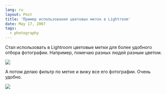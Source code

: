 ```yaml
---
lang: ru
layout: Post
title: 'Пример использования цветовых меток в Lightroom'
date: May 17, 2007
tags:
  - photography
---
```


Стал использовать в Lightroom цветовые метки для более удобного отбора фотографии. Например, помечаю разных людей разным цветом.

<!--more-->

![](/images/blog/lightroom-labels-1.jpg)

А потом делаю фильтр по метке и вижу все его фотографии. Очень удобно.

![](/images/blog/lightroom-labels-2.jpg)
